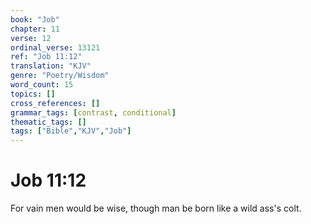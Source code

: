 ```yaml
---
book: "Job"
chapter: 11
verse: 12
ordinal_verse: 13121
ref: "Job 11:12"
translation: "KJV"
genre: "Poetry/Wisdom"
word_count: 15
topics: []
cross_references: []
grammar_tags: [contrast, conditional]
thematic_tags: []
tags: ["Bible","KJV","Job"]
---
```


# Job 11:12

For vain men would be wise, though man be born like a wild ass's colt.

